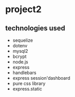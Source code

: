 # project2

## technologies used
- sequelize
- dotenv
- mysql2
- bcrypt
- node.js
- express
- handlebars
- express session'dashboard
- pure css library
- express.static